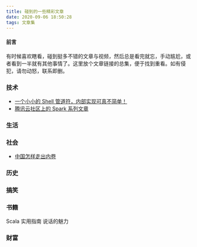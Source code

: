 ```yaml
---
title: 碰到的一些精彩文章
date: 2020-09-06 18:50:28
tags: 文章集
---
```

#### 前言
有时候喜欢瞎看，碰到挺多不错的文章与视频，然后总是看完就忘，手动尴尬，或者看到一半就有其他事情了。这里放个文章链接的总集，便于找到重看。如有侵犯，请勿动怒，联系即删。
<!--more-->

### 技术
- [一个小小的 Shell 管道符，内部实现可真不简单！](https://juejin.im/post/6844903695717498887)
- [腾讯云社区上的 Spark 系列文章](https://cloud.tencent.com/developer/column/2291/tag-10682)

### 生活
### 社会
- [中国怎样走出内卷](https://www.zhihu.com/question/393696749/answer/1389114190?utm_source=wechat_session&utm_medium=social&utm_oi=749926370829697024)

### 历史

### 搞笑

### 书籍
Scala 实用指南
说话的魅力

### 财富
